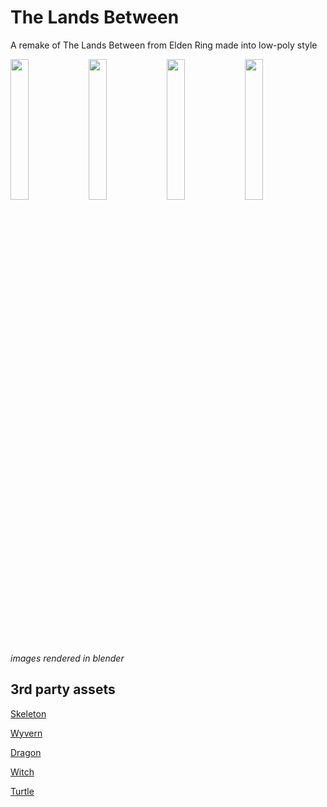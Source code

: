 <h1>The Lands Between</h1>

A remake of The Lands Between from Elden Ring made into low-poly style

<img width="24%" src="https://github.com/user-attachments/assets/ae62acc4-f7cb-409b-b38d-2c178b72bf28" />
<img width="24%" src="https://github.com/user-attachments/assets/9659417d-9f3a-497c-88bf-b462bdba638f" />
<img width="24%" src="https://github.com/user-attachments/assets/4450490e-ee1f-4933-9c3a-bbd3b3931b6b" />
<img width="24%" src="https://github.com/user-attachments/assets/aca1d64c-a498-4418-be2d-7392a56211d4" />

*images rendered in blender*


## 3rd party assets
<a href="https://poly.pizza/m/P5imB1mBR3">Skeleton </a>

<a href="https://poly.pizza/m/WIOTISRjeX">Wyvern </a>

<a href="https://www.cgtrader.com/free-3d-models/animals/reptile/free-low-poly-fire-dragon">Dragon </a>

<a href="https://poly.pizza/m/dKexfKQOOl">Witch </a>

<a href="https://poly.pizza/m/2LCcq8vhqJ3">Turtle </a>
